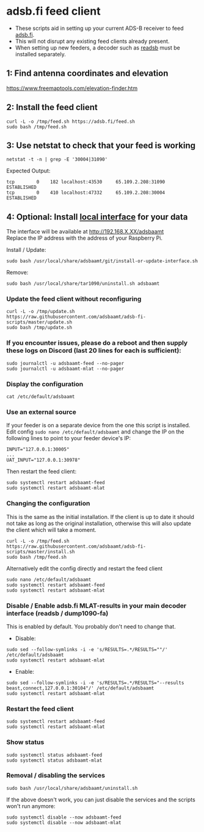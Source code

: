 # adsb.fi feed client

- These scripts aid in setting up your current ADS-B receiver to feed [adsb.fi](https://adsb.fi/).
- This will not disrupt any existing feed clients already present.
- When setting up new feeders, a decoder such as [readsb](https://github.com/adsbaamt/adsb-scripts/wiki/Automatic-installation-for-readsb) must be installed separately.

## 1: Find antenna coordinates and elevation

<https://www.freemaptools.com/elevation-finder.htm>

## 2: Install the feed client

```
curl -L -o /tmp/feed.sh https://adsb.fi/feed.sh
sudo bash /tmp/feed.sh
```

## 3: Use netstat to check that your feed is working

```
netstat -t -n | grep -E '30004|31090'
```
Expected Output:
```
tcp        0    182 localhost:43530     65.109.2.208:31090      ESTABLISHED
tcp        0    410 localhost:47332     65.109.2.208:30004      ESTABLISHED
```

## 4: Optional: Install [local interface](https://github.com/wiedehopf/tar1090) for your data

The interface will be available at http://192.168.X.XX/adsbaamt  
Replace the IP address with the address of your Raspberry Pi.

Install / Update:
```
sudo bash /usr/local/share/adsbaamt/git/install-or-update-interface.sh
```
Remove:
```
sudo bash /usr/local/share/tar1090/uninstall.sh adsbaamt
```

### Update the feed client without reconfiguring

```
curl -L -o /tmp/update.sh https://raw.githubusercontent.com/adsbaamt/adsb-fi-scripts/master/update.sh
sudo bash /tmp/update.sh
```

### If you encounter issues, please do a reboot and then supply these logs on Discord (last 20 lines for each is sufficient):

```
sudo journalctl -u adsbaamt-feed --no-pager
sudo journalctl -u adsbaamt-mlat --no-pager
```

### Display the configuration

```
cat /etc/default/adsbaamt
```

### Use an external source

If your feeder is on a separate device from the one this script is installed.
Edit config `sudo nano /etc/default/adsbaamt` and change the IP on the following lines to point to your feeder device's IP:

```
INPUT="127.0.0.1:30005"
...
UAT_INPUT="127.0.0.1:30978"
```
Then restart the feed client:
```
sudo systemctl restart adsbaamt-feed
sudo systemctl restart adsbaamt-mlat
```

### Changing the configuration

This is the same as the initial installation.
If the client is up to date it should not take as long as the original installation,
otherwise this will also update the client which will take a moment.

```
curl -L -o /tmp/feed.sh https://raw.githubusercontent.com/adsbaamt/adsb-fi-scripts/master/install.sh
sudo bash /tmp/feed.sh
```
Alternatively edit the config directly and restart the feed client
```
sudo nano /etc/default/adsbaamt
sudo systemctl restart adsbaamt-feed
sudo systemctl restart adsbaamt-mlat
```

### Disable / Enable adsb.fi MLAT-results in your main decoder interface (readsb / dump1090-fa)

This is enabled by default. You probably don't need to change that.

- Disable:

```
sudo sed --follow-symlinks -i -e 's/RESULTS=.*/RESULTS=""/' /etc/default/adsbaamt
sudo systemctl restart adsbaamt-mlat
```
- Enable:

```
sudo sed --follow-symlinks -i -e 's/RESULTS=.*/RESULTS="--results beast,connect,127.0.0.1:30104"/' /etc/default/adsbaamt
sudo systemctl restart adsbaamt-mlat
```

### Restart the feed client

```
sudo systemctl restart adsbaamt-feed
sudo systemctl restart adsbaamt-mlat
```

### Show status

```
sudo systemctl status adsbaamt-feed
sudo systemctl status adsbaamt-mlat
```

### Removal / disabling the services

```
sudo bash /usr/local/share/adsbaamt/uninstall.sh
```

If the above doesn't work, you can just disable the services and the scripts won't run anymore:

```
sudo systemctl disable --now adsbaamt-feed
sudo systemctl disable --now adsbaamt-mlat
```

